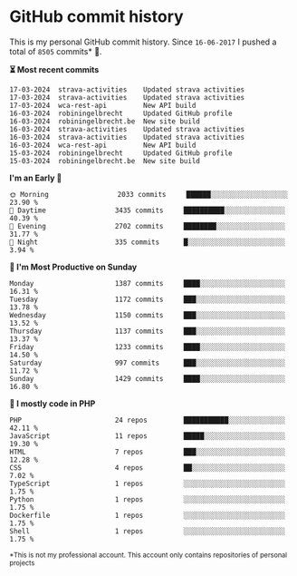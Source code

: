 # GitHub commit history
This is my personal GitHub commit history. Since <!--START_SECTION:first-commit-date-->`16-06-2017`<!--END_SECTION:first-commit-date--> I pushed a total of <!--START_SECTION:total-commit-count-->`8505`<!--END_SECTION:total-commit-count--> commits* 🎉.

<!--START_SECTION:most-recent-commits-->
**⏳ Most recent commits**
                                        
```text
17-03-2024  strava-activities    Updated strava activities
17-03-2024  strava-activities    Updated strava activities
17-03-2024  wca-rest-api         New API build
16-03-2024  robiningelbrecht     Updated GitHub profile
16-03-2024  robiningelbrecht.be  New site build
16-03-2024  strava-activities    Updated strava activities
16-03-2024  strava-activities    Updated strava activities
16-03-2024  wca-rest-api         New API build
15-03-2024  robiningelbrecht     Updated GitHub profile
15-03-2024  robiningelbrecht.be  New site build
```
<!--END_SECTION:most-recent-commits-->  

<!--START_SECTION:commits-per-day-time-->
**I&#039;m an Early 🐤**

```text
🌞 Morning                 2033 commits     ██████░░░░░░░░░░░░░░░░░░░   23.90 %
🌆 Daytime                 3435 commits     ██████████░░░░░░░░░░░░░░░   40.39 %
🌃 Evening                 2702 commits     ████████░░░░░░░░░░░░░░░░░   31.77 %
🌙 Night                   335 commits      █░░░░░░░░░░░░░░░░░░░░░░░░   3.94 %
```
<!--END_SECTION:commits-per-day-time-->  

<!--START_SECTION:commits-per-weekday-->
**📅 I&#039;m Most Productive on Sunday**

```text
Monday                    1387 commits     ████░░░░░░░░░░░░░░░░░░░░░   16.31 %
Tuesday                   1172 commits     ███░░░░░░░░░░░░░░░░░░░░░░   13.78 %
Wednesday                 1150 commits     ███░░░░░░░░░░░░░░░░░░░░░░   13.52 %
Thursday                  1137 commits     ███░░░░░░░░░░░░░░░░░░░░░░   13.37 %
Friday                    1233 commits     ████░░░░░░░░░░░░░░░░░░░░░   14.50 %
Saturday                  997 commits      ███░░░░░░░░░░░░░░░░░░░░░░   11.72 %
Sunday                    1429 commits     ████░░░░░░░░░░░░░░░░░░░░░   16.80 %
```
<!--END_SECTION:commits-per-weekday-->  

<!--START_SECTION:repos-per-language-->
**💬 I mostly code in PHP**

```text
PHP                       24 repos         ███████████░░░░░░░░░░░░░░   42.11 %
JavaScript                11 repos         █████░░░░░░░░░░░░░░░░░░░░   19.30 %
HTML                      7 repos          ███░░░░░░░░░░░░░░░░░░░░░░   12.28 %
CSS                       4 repos          ██░░░░░░░░░░░░░░░░░░░░░░░   7.02 %
TypeScript                1 repos          ░░░░░░░░░░░░░░░░░░░░░░░░░   1.75 %
Python                    1 repos          ░░░░░░░░░░░░░░░░░░░░░░░░░   1.75 %
Dockerfile                1 repos          ░░░░░░░░░░░░░░░░░░░░░░░░░   1.75 %
Shell                     1 repos          ░░░░░░░░░░░░░░░░░░░░░░░░░   1.75 %
```
<!--END_SECTION:repos-per-language-->  

<sub>*This is not my professional account. This account only contains repositories of personal projects</sub>
